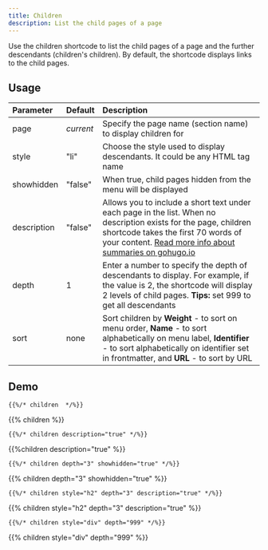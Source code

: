 ```yaml
---
title: Children
description: List the child pages of a page
---
```


Use the children shortcode to list the child pages of a page and the further descendants (children's children). By default, the shortcode displays links to the child pages.

## Usage

| Parameter   | Default   | Description                                                                                                                                                                                                                                               |
| :---------- | :-------- | :-------------------------------------------------------------------------------------------------------------------------------------------------------------------------------------------------------------------------------------------------------- |
| page        | _current_ | Specify the page name (section name) to display children for                                                                                                                                                                                              |
| style       | "li"      | Choose the style used to display descendants. It could be any HTML tag name                                                                                                                                                                               |
| showhidden  | "false"   | When true, child pages hidden from the menu will be displayed                                                                                                                                                                                             |
| description | "false"   | Allows you to include a short text under each page in the list. When no description exists for the page, children shortcode takes the first 70 words of your content. [Read more info about summaries on gohugo.io](https://gohugo.io/content/summaries/) |
| depth       | 1         | Enter a number to specify the depth of descendants to display. For example, if the value is 2, the shortcode will display 2 levels of child pages. **Tips:** set 999 to get all descendants                                                               |
| sort        | none      | Sort children by **Weight** - to sort on menu order, **Name** - to sort alphabetically on menu label, **Identifier** - to sort alphabetically on identifier set in frontmatter, and **URL** - to sort by URL                                              |

## Demo

    {{%/* children  */%}}

{{% children %}}

    {{%/* children description="true" */%}}

{{%children description="true" %}}

    {{%/* children depth="3" showhidden="true" */%}}

{{% children depth="3" showhidden="true" %}}

    {{%/* children style="h2" depth="3" description="true" */%}}

{{% children style="h2" depth="3" description="true" %}}

    {{%/* children style="div" depth="999" */%}}

{{% children style="div" depth="999" %}}
